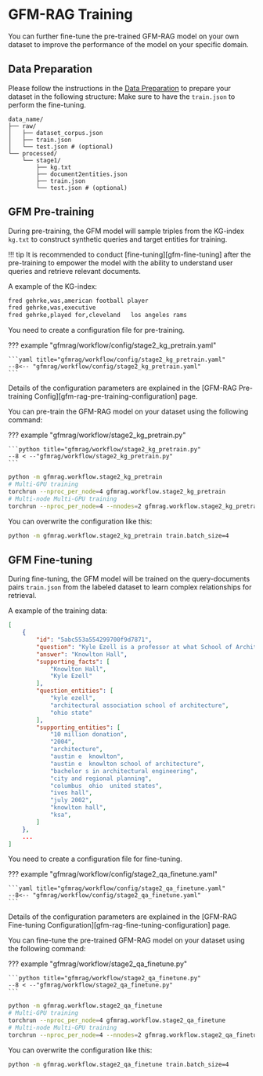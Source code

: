 # GFM-RAG Training

You can further fine-tune the pre-trained GFM-RAG model on your own dataset to improve the performance of the model on your specific domain.

## Data Preparation
Please follow the instructions in the [Data Preparation](data_preparation.md) to prepare your dataset in the following structure:
Make sure to have the `train.json` to perform the fine-tuning.

```
data_name/
├── raw/
│   ├── dataset_corpus.json
│   ├── train.json
│   └── test.json # (optional)
└── processed/
    └── stage1/
        ├── kg.txt
        ├── document2entities.json
        ├── train.json
        └── test.json # (optional)
```

## GFM Pre-training

During pre-training, the GFM model will sample triples from the KG-index `kg.txt` to construct synthetic queries and target entities for training.

!!! tip
    It is recommended to conduct [fine-tuning][gfm-fine-tuning] after the pre-training to empower the model with the ability to understand user queries and retrieve relevant documents.

A example of the KG-index:

```txt
fred gehrke,was,american football player
fred gehrke,was,executive
fred gehrke,played for,cleveland   los angeles rams
```

You need to create a configuration file for pre-training.

??? example "gfmrag/workflow/config/stage2_kg_pretrain.yaml"

    ```yaml title="gfmrag/workflow/config/stage2_kg_pretrain.yaml"
    --8<-- "gfmrag/workflow/config/stage2_kg_pretrain.yaml"
    ```

Details of the configuration parameters are explained in the [GFM-RAG Pre-training Config][gfm-rag-pre-training-configuration] page.

You can pre-train the GFM-RAG model on your dataset using the following command:

??? example "gfmrag/workflow/stage2_kg_pretrain.py"

    ```python title="gfmrag/workflow/stage2_kg_pretrain.py"
    --8 < --"gfmrag/workflow/stage2_kg_pretrain.py"
    ```

```bash
python -m gfmrag.workflow.stage2_kg_pretrain
# Multi-GPU training
torchrun --nproc_per_node=4 gfmrag.workflow.stage2_kg_pretrain
# Multi-node Multi-GPU training
torchrun --nproc_per_node=4 --nnodes=2 gfmrag.workflow.stage2_kg_pretrain
```

You can overwrite the configuration like this:

```bash
python -m gfmrag.workflow.stage2_kg_pretrain train.batch_size=4
```

## GFM Fine-tuning

During fine-tuning, the GFM model will be trained on the query-documents pairs `train.json` from the labeled dataset to learn complex relationships for retrieval.

A example of the training data:

```json
[
	{
		"id": "5abc553a554299700f9d7871",
		"question": "Kyle Ezell is a professor at what School of Architecture building at Ohio State?",
		"answer": "Knowlton Hall",
		"supporting_facts": [
			"Knowlton Hall",
			"Kyle Ezell"
		],
		"question_entities": [
			"kyle ezell",
			"architectural association school of architecture",
			"ohio state"
		],
		"supporting_entities": [
			"10 million donation",
			"2004",
			"architecture",
			"austin e  knowlton",
			"austin e  knowlton school of architecture",
			"bachelor s in architectural engineering",
			"city and regional planning",
			"columbus  ohio  united states",
			"ives hall",
			"july 2002",
			"knowlton hall",
			"ksa",
		]
	},
    ...
]
```

You need to create a configuration file for fine-tuning.

??? example "gfmrag/workflow/config/stage2_qa_finetune.yaml"

    ```yaml title="gfmrag/workflow/config/stage2_qa_finetune.yaml"
    --8<-- "gfmrag/workflow/config/stage2_qa_finetune.yaml"
    ```

Details of the configuration parameters are explained in the [GFM-RAG Fine-tuning Configuration][gfm-rag-fine-tuning-configuration] page.


You can fine-tune the pre-trained GFM-RAG model on your dataset using the following command:

??? example "gfmrag/workflow/stage2_qa_finetune.py"

    ```python title="gfmrag/workflow/stage2_qa_finetune.py"
    --8 < --"gfmrag/workflow/stage2_qa_finetune.py"
    ```

```bash
python -m gfmrag.workflow.stage2_qa_finetune
# Multi-GPU training
torchrun --nproc_per_node=4 gfmrag.workflow.stage2_qa_finetune
# Multi-node Multi-GPU training
torchrun --nproc_per_node=4 --nnodes=2 gfmrag.workflow.stage2_qa_finetune
```

You can overwrite the configuration like this:

```bash
python -m gfmrag.workflow.stage2_qa_finetune train.batch_size=4
```
